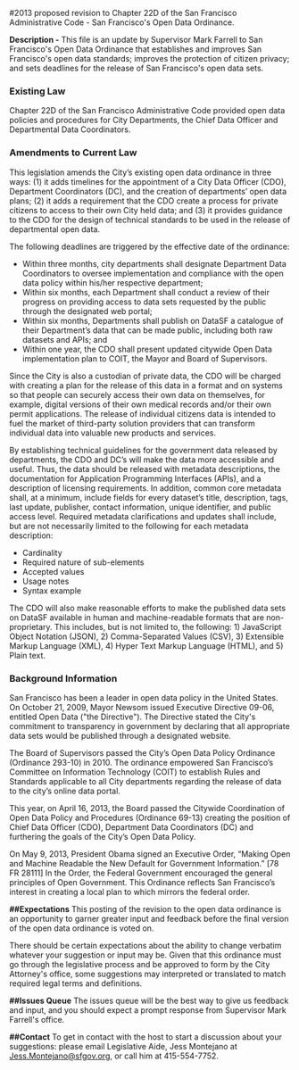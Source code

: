 #2013 proposed revision to Chapter 22D of the San Francisco Administrative Code - San Francisco's Open Data Ordinance. 

**Description -**
This file is an update by Supervisor Mark Farrell to San Francisco's Open Data Ordinance that establishes and improves San Francisco's open data standards; improves the protection of citizen privacy; and sets deadlines for the release of San Francisco's open data sets.  

### Existing Law

Chapter 22D of the San Francisco Administrative Code provided open data policies and procedures for City Departments, the Chief Data Officer and Departmental Data Coordinators. 
### Amendments to Current Law

This legislation amends the City’s existing open data ordinance in three ways: (1) it adds timelines for the appointment of a City Data Officer (CDO), Department Coordinators (DC), and the creation of departments’ open data plans; (2) it adds a requirement that the CDO create a process for private citizens to access to their own City held data; and (3) it provides guidance to the CDO for the design of technical standards to be used in the release of departmental open data. 

The following deadlines are triggered by the effective date of the ordinance:

- Within three months, city departments shall designate Department Data Coordinators to oversee implementation and compliance with the open data policy within his/her respective department;
- Within six months, each Department shall conduct a review of their progress on providing access to data sets requested by the public through the designated web portal;
- Within six months, Departments shall publish on DataSF a catalogue of their  Department’s data that can be made public, including both raw datasets and APIs; and
- Within one year, the CDO shall present updated citywide Open Data implementation plan to COIT, the Mayor and Board of Supervisors. 

Since the City is also a custodian of private data, the CDO will be charged with creating a plan for the release of this data in a format and on systems so that people can securely access their own data on themselves, for example, digital versions of their own medical records and/or their own permit applications.  The release of individual citizens data is intended to fuel the market of third-party solution providers that can transform individual data into valuable new products and services.

By establishing technical guidelines for the government data released by departments, the CDO and DC’s will make the data more accessible and useful.  Thus, the data should be released with metadata descriptions, the documentation for Application Programming Interfaces (APIs), and a description of licensing requirements.  In addition, common core metadata shall, at a minimum, include fields for every dataset’s title, description, tags, last update, publisher, contact information, unique identifier, and public access level.  Required metadata clarifications and updates shall include, but are not necessarily limited to the following for each metadata description:

- Cardinality
- Required nature of sub-elements
- Accepted values
- Usage notes
- Syntax example

The CDO will also make reasonable efforts to make the published data sets on DataSF available in human and machine-readable formats that are non-proprietary.  This includes, but is not limited to, the following: 1) JavaScript Object Notation (JSON), 2) Comma-Separated Values (CSV), 3) Extensible Markup Language (XML), 4) Hyper Text Markup Language (HTML), and  5) Plain text.

### Background Information

San Francisco has been a leader in open data policy in the United States.  On October 21, 2009, Mayor Newsom issued Executive Directive 09-06, entitled Open Data ("the Directive").  The Directive stated the City's commitment to transparency in government by declaring that all appropriate data sets would be published through a designated website.  

The Board of Supervisors passed the City’s Open Data Policy Ordinance (Ordinance 293-10) in 2010. The ordinance empowered San Francisco’s Committee on Information Technology (COIT) to establish Rules and Standards applicable to all City departments regarding the release of data to the city’s online data portal. 

This year, on April 16, 2013, the Board passed the Citywide Coordination of Open Data Policy and Procedures (Ordinance 69-13) creating the position of Chief Data Officer (CDO), Department Data Coordinators (DC) and furthering the goals of the City’s Open Data Policy. 

On May 9, 2013, President Obama signed an Executive Order, “Making Open and Machine Readable the New Default for Government Information.” [78 FR 28111]  In the Order, the Federal Government encouraged the general principles of Open Government.
This Ordinance reflects San Francisco’s interest in creating a local plan to which mirrors the federal order. 

**##Expectations**
This posting of the revision to the open data ordinance is an opportunity to garner greater input and feedback before the final version of the open data ordinance is voted on. 

There should be certain expectations about the ability to change verbatim whatever your suggestion or input may be. Given that this ordinance must go through the legislative process and be approved to form by the City Attorney's office, some suggestions may interpreted or translated to match required legal terms and definitions. 

**##Issues Queue**
The issues queue will be the best way to give us feedback and input, and you should expect a prompt response from Supervisor Mark Farrell's office. 

**##Contact**
To get in contact with the host to start a discussion about your suggestions: please email Legislative Aide, Jess Montejano at Jess.Montejano@sfgov.org, or call him at 415-554-7752.  









